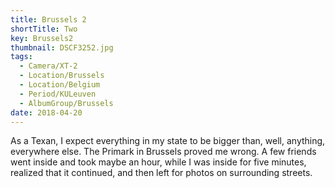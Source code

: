 ```yaml
---
title: Brussels 2
shortTitle: Two
key: Brussels2
thumbnail: DSCF3252.jpg
tags:
  - Camera/XT-2
  - Location/Brussels
  - Location/Belgium
  - Period/KULeuven
  - AlbumGroup/Brussels
date: 2018-04-20
---
```

As a Texan, I expect everything in my state to be bigger than, well, anything, everywhere else. The Primark in Brussels proved me wrong. A few friends went inside and took maybe an hour, while I was inside for five minutes, realized that it continued, and then left for photos on surrounding streets.
